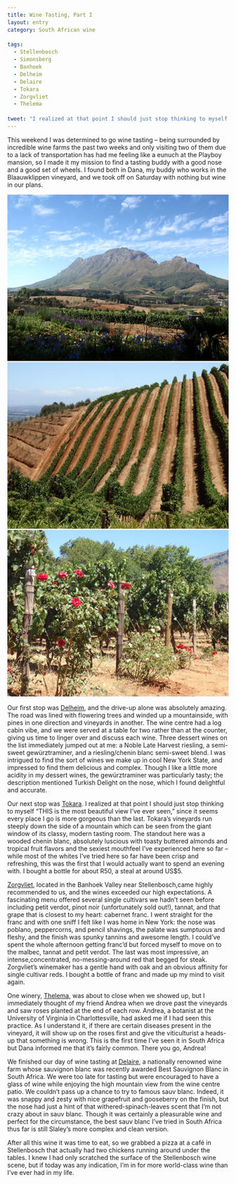 ```yaml
---
title: Wine Tasting, Part I
layout: entry
category: South African wine

tags:
  - Stellenbosch
  - Simonsberg
  - Banhoek
  - Delheim
  - Delaire
  - Tokara
  - Zorgvliet
  - Thelema

tweet: "I realized at that point I should just stop thinking to myself “THIS is the most beautiful view I’ve ever seen”..."
---
```


This weekend I was determined to go wine tasting – being
surrounded by incredible wine farms the past two weeks and only visiting two of them due to a lack of transportation has had me feeling like a eunuch at the Playboy mansion, so I made it my mission to find a tasting buddy with a good nose and a good set of wheels. I found both in Dana, my buddy who works in the
Blaauwklippen vineyard, and we took off on Saturday with nothing but wine in our plans.

![Delaireview](/photos/Delaire_view.jpg "View of Delaire vineyard with mountain backdrop")
![Tokaraview](/photos/tokara_view.jpg "Slope of Tokara vineyard")
![Thelemarow](/photos/thelema_row.jpg "Vineyard row with rose bush at Thelema Vineyard")

Our first stop was [Delheim](http://www.delheim.com/), and the drive-up alone was absolutely amazing. The road was lined with flowering trees and winded up a mountainside, with pines in one direction and vineyards in another. The wine centre had a log cabin vibe, and we were served at a table for two rather than
at the counter, giving us time to linger over and discuss each wine. Three dessert wines on the list immediately jumped out at me: a Noble Late Harvest riesling, a semi-sweet gewürztraminer, and a riesling/chenin blanc semi-sweet blend. I was intrigued to find the sort of wines we make up in cool New York State, and impressed to find them delicious and complex. Though I like a little more acidity in my dessert wines, the gewürztraminer was particularly tasty; the description mentioned Turkish Delight on the nose, which I found delightful and accurate.

Our next stop was [Tokara](http://www.tokara.co.za/). I realized at that point I should just stop thinking to myself “THIS is the most beautiful view I’ve ever seen,” since it seems every place I go is more gorgeous than the last. Tokara’s vineyards run steeply down the side of a mountain which can be seen from the
giant window of its classy, modern tasting room. The standout here was a wooded chenin blanc, absolutely luscious with toasty buttered almonds and tropical fruit flavors and the sexiest mouthfeel I’ve experienced here so far – while most of the whites I’ve tried here so far have been crisp and refreshing, this was the first that I would actually want to spend an evening with. I bought a bottle for about R50, a steal at around US$5.

[Zorgvliet](http://www.zorgvlietwines.com/), located in the Banhoek Valley near Stellenbosch,came highly recommended to us, and the wines exceeded our high expectations. A fascinating menu offered several single cultivars we hadn’t seen before
including petit verdot, pinot noir (unfortunately sold out!), tannat, and that grape that is closest to my heart: cabernet franc. I went straight for the franc and with one sniff I felt like I was home in New York: the nose was poblano, peppercorns, and pencil shavings, the palate was sumptuous and fleshy,
and the finish was spunky tannins and awesome length. I could’ve spent the whole afternoon getting franc’d but forced myself to move on to the malbec, tannat and petit verdot. The last was most impressive, an intense,concentrated, no-messing-around red that begged for steak. Zorgvliet’s winemaker has a gentle hand with oak and an obvious affinity for single cultivar reds. I bought a bottle of franc and made up my mind to visit again.

One winery, [Thelema](http://www.thelema.co.za/), was about to close when we showed up, but I immediately thought of my friend Andrea when we drove past the vineyards and saw roses planted at the end of each row. Andrea, a botanist at the University of Virginia in Charlottesville, had asked me if I had seen this
practice. As I understand it, if there are certain diseases present in the vineyard, it will show up on the roses first and give the viticulturist a heads-up that something is wrong. This is the first time I’ve seen it in South Africa but Dana informed me that it’s fairly common. There you go, Andrea!

We finished our day of wine tasting at [Delaire](http://www.delaire.co.za/), a nationally renowned wine farm whose sauvignon blanc was recently awarded Best Sauvignon Blanc in South Africa. We were too late for tasting but were encouraged to have a glass of wine while enjoying the high mountain view from the wine centre patio. We couldn’t pass up a chance to try to famous sauv blanc. Indeed, it was snappy and zesty with nice grapefruit and gooseberry on the finish, but the nose had just a hint of that withered-spinach-leaves scent that I’m not crazy
about in sauv blanc. Though it was certainly a pleasurable wine and perfect for the circumstance, the best sauv blanc I’ve tried in South Africa thus far is still Slaley’s more complex and clean version.

After all this wine it was time to eat, so we grabbed a
pizza at a café in Stellenbosch that actually had two chickens running around under the tables. I knew I had only scratched the surface of the Stellenbosch wine scene, but if today was any indication, I’m in for more world-class wine than I’ve ever had in my life. 